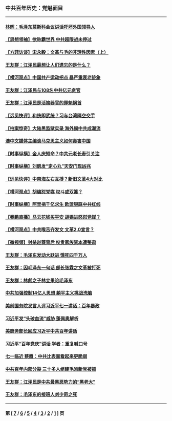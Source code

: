 ### 中共百年历史：党魁面目
---
#### [林辉：毛泽东莫斯科会议讲话吓坏外国领导人](../../pages/nf1176107/n13917931.md?02170430) 
#### [【思想领袖】欲称霸世界 中共超限战未停过](../../pages/nf1176107/n13745142.md?02170430) 
#### [【方菲访谈】宋永毅：文革与毛的非理性因素（上）](../../pages/nf1176107/n13469956.md?02170430) 
#### [王友群：江泽民最想让人们遗忘的是什么？](../../pages/nf1176107/n13408949.md?02170430) 
#### [【横河观点】中国共产运动拐点 暴严重衰老迹象](../../pages/nf1176107/n13388333.md?02170430) 
#### [王友群：江泽民与108名中共亿元贪官](../../pages/nf1176107/n13352358.md?02170430) 
#### [王友群：江泽民是活摘器官的罪魁祸首](../../pages/nf1176107/n13336903.md?02170430) 
#### [【远见快评】和统即武统？习与台湾隔空交手](../../pages/nf1176107/n13297739.md?02170430) 
#### [【拍案惊奇】大陆黑监狱实录 海外揭中共成潮流](../../pages/nf1176107/n13288853.md?02170430) 
#### [澳中文媒体主编谈马克思主义如何毒害中国](../../pages/nf1176107/n13257387.md?02170430) 
#### [【时事纵横】金人庆短命？中共元老长寿引关注](../../pages/nf1176107/n13217934.md?02170430) 
#### [【时事纵横】刘鹤发“定心丸”天安门现凶兆](../../pages/nf1176107/n13215416.md?02170430) 
#### [【远见快评】中南海左右互搏？新旧文革4大对比](../../pages/nf1176107/n13214745.md?02170430) 
#### [【横河观点】胡编怼党媒 权斗或双簧？](../../pages/nf1176107/n13210864.md?02170430) 
#### [【时事纵横】阿里捐千亿求生 欧盟狠踩中共红线](../../pages/nf1176107/n13206431.md?02170430) 
#### [【秦鹏直播】马云花钱买平安 胡锡进怒怼党媒？](../../pages/nf1176107/n13206392.md?02170430) 
#### [【横河观点】中共喉舌齐发文 文革2.0宣言？](../../pages/nf1176107/n13201248.md?02170430) 
#### [【微视频】封杀赵薇背后 权贵家族资本遭整肃](../../pages/nf1176107/n13197798.md?02170430) 
#### [王友群：毛泽东发动大跃进 饿死四千万人](../../pages/nf1176107/n13177158.md?02170430) 
#### [王友群：因毛泽东一句话 部长张霖之文革被打死](../../pages/nf1176107/n13161711.md?02170430) 
#### [王友群：林彪之子林立果论毛泽东](../../pages/nf1176107/n13128622.md?02170430) 
#### [中共加强控制14亿人思想 躺平主义挑战洗脑](../../pages/nf1176107/n13094299.md?02170430) 
#### [美前国务院发言人评习近平七一讲话：百年暴政](../../pages/nf1176107/n13066986.md?02170430) 
#### [习近平发“头破血流”威胁 蓬佩奥解析](../../pages/nf1176107/n13063604.md?02170430) 
#### [美商务部长回应习近平中共百年讲话](../../pages/nf1176107/n13062903.md?02170430) 
#### [习近平“百年党庆”讲话 学者：重复喊口号](../../pages/nf1176107/n13061411.md?02170430) 
#### [七一临近 蔡霞：中共比表面看起来更脆弱](../../pages/nf1176107/n13056418.md?02170430) 
#### [中共百年内部分裂 三十多人组建毛派新党被抓](../../pages/nf1176107/n13044023.md?02170430) 
#### [王友群：江泽民是中共最黑恶势力的“黑老大”](../../pages/nf1176107/n13022180.md?02170430) 
#### [王友群：毛泽东的接班人刘少奇之死](../../pages/nf1176107/n12991772.md?02170430) 

---
#### 第 [ [7](./7.md?02170430) / [6](./6.md?02170430) / [5](./5.md?02170430) / [4](./4.md?02170430) / [3](./3.md?02170430) / [2](./2.md?02170430) / [1](./1.md?02170430) ] 页
